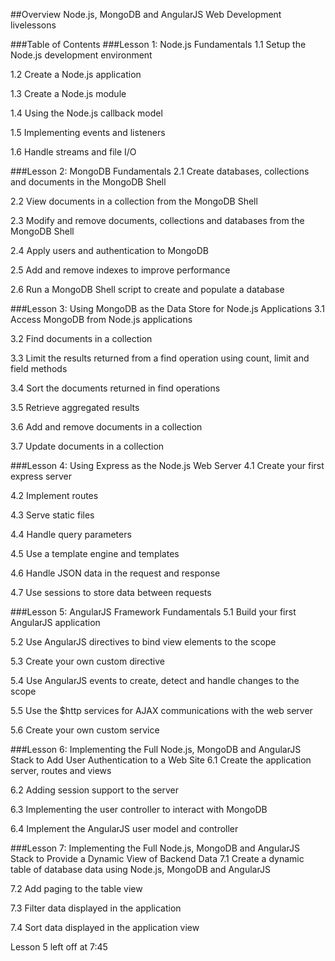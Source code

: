 ##Overview
Node.js, MongoDB and AngularJS Web Development livelessons
 
###Table of Contents
###Lesson 1: Node.js Fundamentals
1.1 Setup the Node.js development environment

1.2 Create a Node.js application

1.3 Create a Node.js module

1.4 Using the Node.js callback model

1.5 Implementing events and listeners

1.6 Handle streams and file I/O

###Lesson 2: MongoDB Fundamentals
2.1 Create databases, collections and documents in the MongoDB Shell

2.2 View documents in a collection from the MongoDB Shell

2.3 Modify and remove documents, collections and databases from the MongoDB Shell

2.4 Apply users and authentication to MongoDB

2.5 Add and remove indexes to improve performance

2.6 Run a MongoDB Shell script to create and populate a database

###Lesson 3: Using MongoDB as the Data Store for Node.js Applications
3.1 Access MongoDB from Node.js applications

3.2 Find documents in a collection

3.3 Limit the results returned from a find operation using count, limit and field methods

3.4 Sort the documents returned in find operations

3.5 Retrieve aggregated results

3.6 Add and remove documents in a collection

3.7 Update documents in a collection

###Lesson 4: Using Express as the Node.js Web Server
4.1 Create your first express server

4.2 Implement routes

4.3 Serve static files

4.4 Handle query parameters

4.5 Use a template engine and templates

4.6 Handle JSON data in the request and response

4.7 Use sessions to store data between requests

###Lesson 5: AngularJS Framework Fundamentals
5.1 Build your first AngularJS application

5.2 Use AngularJS directives to bind view elements to the scope

5.3 Create your own custom directive

5.4 Use AngularJS events to create, detect and handle changes to the scope

5.5 Use the $http services for AJAX communications with the web server

5.6 Create your own custom service

###Lesson 6: Implementing the Full Node.js, MongoDB and AngularJS Stack to Add User Authentication to a Web Site
6.1 Create the application server, routes and views

6.2 Adding session support to the server

6.3 Implementing the user controller to interact with MongoDB

6.4 Implement the AngularJS user model and controller

###Lesson 7: Implementing the Full Node.js, MongoDB and AngularJS Stack to Provide a Dynamic View of Backend Data
7.1 Create a dynamic table of database data using Node.js, MongoDB and AngularJS

7.2 Add paging to the table view

7.3 Filter data displayed in the application

7.4 Sort data displayed in the application view

Lesson 5 left off at 7:45
